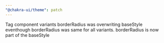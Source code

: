 ```yaml
---
"@chakra-ui/theme": patch
---
```


Tag component variants borderRadius was overwriting baseStyle eventhough
borderRadius was same for all variants. borderRadius is now part of the
baseStyle
